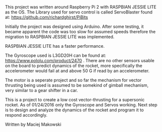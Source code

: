 This project was written around Raspberry Pi 2 with RASPBIAN JESSIE LITE as the OS. The Library used for servo control is called ServoBlaster found at: https://github.com/richardghirst/PiBits

Initially the project was designed using Arduino. After some testing, it became apparent the code was too slow for assumed speeds therefore the migration to RASPBIAN JESSIE LITE was implemented. 

RASPBIAN JESSIE LITE has a faster performance.

The Gyroscope used is L3GD20H can be found at: https://www.pololu.com/product/2470 . There are no other sensors usable on the board to predict dynamics of the rocket, more specifically the accelerometer would fail at and above 50 G if read by an accelerometer. 

The motor is a seperate project and so far the mechanism for vector thrusting being used is assumed to be somekind of gimball mechanism, very similar to a gear shifter in a car.

This is a project to create a low cost vector-thrusting for a supersonic rocket. As of 01/24/2016 only the Gyroscope and Servos working. Next step is to design and analyze the dynamics of the rocket and program it to respond accordingly.

Written by Maciej Makowski
